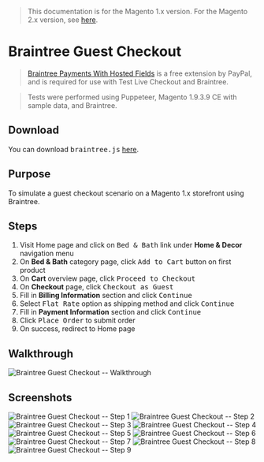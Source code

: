 <blockquote class="important">
This documentation is for the Magento 1.x version. For the Magento 2.x version, see <a href="https://nickolasburr.github.io/magento/extensions/2.x/testlivecheckout/latest">here</a>.
</blockquote>

# Braintree Guest Checkout

<blockquote class="important">
  <a href="https://marketplace.magento.com/paypal-gene-braintree.html" target="_blank">Braintree Payments With Hosted Fields</a> is a free extension by PayPal, and is required for use with Test Live Checkout and Braintree.
</blockquote>

<blockquote class="notice">Tests were performed using Puppeteer, Magento 1.9.3.9 CE with sample data, and Braintree.</blockquote>

## Download

You can download <tt>braintree.js</tt> [here](https://nickolasburr.github.io/magento/extensions/1.x/testlivecheckout/1.1.0/puppeteer/src/guest-checkout/braintree.js).

## Purpose

To simulate a guest checkout scenario on a Magento 1.x storefront using Braintree.

## Steps

1. Visit Home page and click on <tt>Bed & Bath</tt> link under __Home & Decor__ navigation menu
2. On __Bed & Bath__ category page, click <tt>Add to Cart</tt> button on first product
3. On __Cart__ overview page, click <tt>Proceed to Checkout</tt>
4. On __Checkout__ page, click <tt>Checkout as Guest</tt>
5. Fill in __Billing Information__ section and click <tt>Continue</tt>
6. Select <tt>Flat Rate</tt> option as shipping method and click <tt>Continue</tt>
7. Fill in __Payment Information__ section and click <tt>Continue</tt>
8. Click <tt>Place Order</tt> to submit order
9. On success, redirect to Home page

## Walkthrough

![Braintree Guest Checkout -- Walkthrough](https://nickolasburr.github.io/magento/extensions/1.x/testlivecheckout/1.1.0/puppeteer/img/guest-checkout/braintree/walkthrough.gif)

## Screenshots

![Braintree Guest Checkout -- Step 1](https://nickolasburr.github.io/magento/extensions/1.x/testlivecheckout/1.1.0/puppeteer/img/guest-checkout/braintree/step-01.png)
![Braintree Guest Checkout -- Step 2](https://nickolasburr.github.io/magento/extensions/1.x/testlivecheckout/1.1.0/puppeteer/img/guest-checkout/braintree/step-02.png)
![Braintree Guest Checkout -- Step 3](https://nickolasburr.github.io/magento/extensions/1.x/testlivecheckout/1.1.0/puppeteer/img/guest-checkout/braintree/step-03.png)
![Braintree Guest Checkout -- Step 4](https://nickolasburr.github.io/magento/extensions/1.x/testlivecheckout/1.1.0/puppeteer/img/guest-checkout/braintree/step-04.png)
![Braintree Guest Checkout -- Step 5](https://nickolasburr.github.io/magento/extensions/1.x/testlivecheckout/1.1.0/puppeteer/img/guest-checkout/braintree/step-05.png)
![Braintree Guest Checkout -- Step 6](https://nickolasburr.github.io/magento/extensions/1.x/testlivecheckout/1.1.0/puppeteer/img/guest-checkout/braintree/step-06.png)
![Braintree Guest Checkout -- Step 7](https://nickolasburr.github.io/magento/extensions/1.x/testlivecheckout/1.1.0/puppeteer/img/guest-checkout/braintree/step-07.png)
![Braintree Guest Checkout -- Step 8](https://nickolasburr.github.io/magento/extensions/1.x/testlivecheckout/1.1.0/puppeteer/img/guest-checkout/braintree/step-08.png)
![Braintree Guest Checkout -- Step 9](https://nickolasburr.github.io/magento/extensions/1.x/testlivecheckout/1.1.0/puppeteer/img/guest-checkout/braintree/step-09.png)
